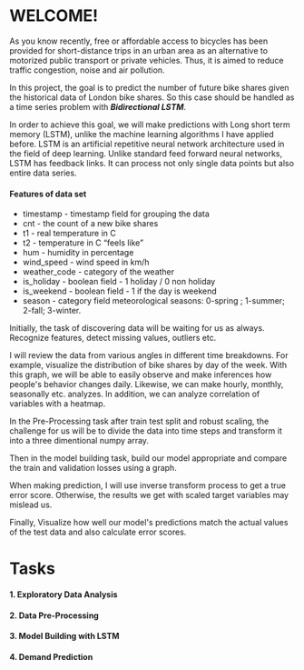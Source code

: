 # WELCOME!

As you know recently, free or affordable access to bicycles has been provided for short-distance trips in an urban area as an alternative to motorized public transport or private vehicles. Thus, it is aimed to reduce traffic congestion, noise and air pollution.

In this project, the goal is to predict the number of future bike shares given the historical data of London bike shares. So this case should be handled as a time series problem with ***Bidirectional LSTM***. 

In order to achieve this goal, we will make predictions with Long short term memory (LSTM), unlike the machine learning algorithms I have applied before. LSTM is an artificial repetitive neural network architecture used in the field of deep learning. Unlike standard feed forward neural networks, LSTM has feedback links. It can process not only single data points but also entire data series. 

#### Features of data set

- timestamp - timestamp field for grouping the data
- cnt - the count of a new bike shares
- t1 - real temperature in C
- t2 - temperature in C “feels like”
- hum - humidity in percentage
- wind_speed - wind speed in km/h
- weather_code - category of the weather
- is_holiday - boolean field - 1 holiday / 0 non holiday
- is_weekend - boolean field - 1 if the day is weekend
- season - category field meteorological seasons: 0-spring ; 1-summer; 2-fall; 3-winter.

Initially, the task of discovering data will be waiting for us as always. Recognize features, detect missing values, outliers etc.

I will review the data from various angles in different time breakdowns. For example, visualize the distribution of bike shares by day of the week. With this graph, we will be able to easily observe and make inferences how people's behavior changes daily. Likewise, we can make hourly, monthly, seasonally etc. analyzes. In addition, we can analyze correlation of variables with a heatmap.

In the Pre-Processing task after train test split and robust scaling, the challenge for us will be to divide the data into time steps and transform it into a three dimentional numpy array.

Then in the model building task, build our model appropriate and compare the train and validation losses using a graph.

When making prediction, I will use inverse transform process to get a true error score. Otherwise, the results we get with scaled target variables may mislead us.

Finally, Visualize how well our model's predictions match the actual values of the test data and also calculate error scores.

# Tasks

#### 1. Exploratory Data Analysis
   
#### 2. Data Pre-Processing

#### 3. Model Building with LSTM

#### 4. Demand Prediction
